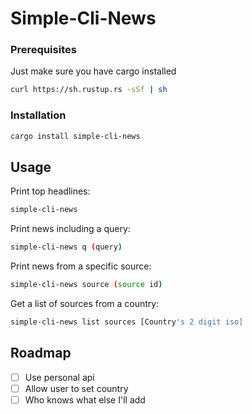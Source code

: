 <a id="readme-top"></a>

<h1>Simple-Cli-News</h1>

### Prerequisites
Just make sure you have cargo installed
```sh
curl https://sh.rustup.rs -sSf | sh
```

### Installation

```sh
cargo install simple-cli-news
```

## Usage

Print top headlines:
```sh 
simple-cli-news
```
Print news including a query:
```sh
simple-cli-news q (query)
```
Print news from a specific source:
```sh 
simple-cli-news source (source id)
```
Get a list of sources from a country:
```sh 
simple-cli-news list sources [Country's 2 digit iso]
```

## Roadmap

- [ ] Use personal api
- [ ] Allow user to set country
- [ ] Who knows what else I'll add